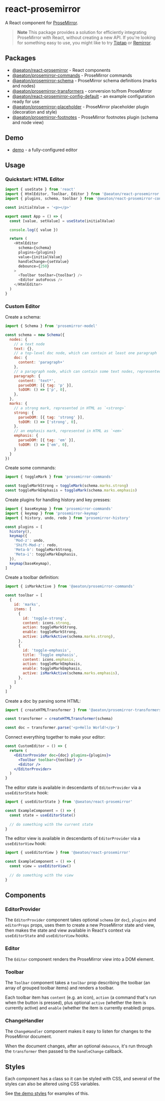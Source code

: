 # react-prosemirror

A React component for [ProseMirror](http://prosemirror.net/).

> **Note**
> This package provides a solution for efficiently integrating ProseMirror with React, without creating a new API. 
> If you're looking for something easy to use, you might like to try [Tiptap](https://tiptap.dev/) or [Remirror](https://remirror.io/).

## Packages

* [@aeaton/react-prosemirror](packages/react) - React components
* [@aeaton/prosemirror-commands](packages/commands) - ProseMirror commands
* [@aeaton/prosemirror-schema](packages/schema) - ProseMirror schema definitions (marks and nodes)
* [@aeaton/prosemirror-transformers](packages/transformers) - conversion to/from ProseMirror
* [@aeaton/react-prosemirror-config-default](packages/config-default) - an example configuration ready for use
* [@aeaton/prosemirror-placeholder](packages/placeholder) - ProseMirror placeholder plugin (decoration and style)
* [@aeaton/prosemirror-footnotes](packages/footnotes) - ProseMirror footnotes plugin (schema and node view)

## Demo

* [demo](demo) - a fully-configured editor

## Usage

### Quickstart: HTML Editor

```js
import { useState } from 'react'
import { HtmlEditor, Toolbar, Editor } from '@aeaton/react-prosemirror'
import { plugins, schema, toolbar } from '@aeaton/react-prosemirror-config-default'

const initialValue = '<p></p>'

export const App = () => {
  const [value, setValue] = useState(initialValue)

  console.log({ value })

  return (
    <HtmlEditor
      schema={schema}
      plugins={plugins}
      value={initialValue}
      handleChange={setValue}
      debounce={250}
    >
      <Toolbar toolbar={toolbar} />
      <Editor autoFocus />
    </HtmlEditor>
  )
}
```

### Custom Editor

Create a schema:

```js
import { Schema } from 'prosemirror-model'

const schema = new Schema({
  nodes: {
    // a text node
    text: {},
    // a top-level doc node, which can contain at least one paragraph
    doc: { 
      content: 'paragraph+'
    },
    // a paragraph node, which can contain some text nodes, represented in HTML as `<p>`
    paragraph: { 
      content: 'text*',
      parseDOM: [{ tag: 'p' }],
      toDOM: () => ['p', 0],
    },
  },
  marks: {
    // a strong mark, represented in HTML as `<strong>`
    strong: {
      parseDOM: [{ tag: 'strong' }],
      toDOM: () => ['strong', 0],
    },
    // an emphasis mark, represented in HTML as `<em>`
    emphasis: {
      parseDOM: [{ tag: 'em' }],
      toDOM: () => ['em', 0],
    }
  }
})
```

Create some commands:

```js
import { toggleMark } from 'prosemirror-commands'

const toggleMarkStrong = toggleMark(schema.marks.strong)
const toggleMarkEmphasis = toggleMark(schema.marks.emphasis)
```


Create plugins for handling history and key presses:

```js
import { baseKeymap } from 'prosemirror-commands'
import { keymap } from 'prosemirror-keymap'
import { history, undo, redo } from 'prosemirror-history'

const plugins = [
  history(),
  keymap({
    'Mod-z': undo,
    'Shift-Mod-z': redo,
    'Meta-b': toggleMarkStrong,
    'Meta-i': toggleMarkEmphasis,
  }),
  keymap(baseKeymap),
]
```

Create a toolbar definition:

```js
import { isMarkActive } from '@aeaton/prosemirror-commands'

const toolbar = [
  {
    id: 'marks',
    items: [
      {
        id: 'toggle-strong',
        content: icons.strong,
        action: toggleMarkStrong,
        enable: toggleMarkStrong,
        active: isMarkActive(schema.marks.strong),
      },
      {
        id: 'toggle-emphasis',
        title: 'Toggle emphasis',
        content: icons.emphasis,
        action: toggleMarkEmphasis,
        enable: toggleMarkEmphasis,
        active: isMarkActive(schema.marks.emphasis),
      },
    ]
  }
]
```

Create a doc by parsing some HTML:

```js
import { createHTMLTransformer } from '@aeaton/prosemirror-transformers'

const transformer = createHTMLTransformer(schema)

const doc = transformer.parse('<p>Hello World!</p>')
```

Connect everything together to make your editor:

```jsx
const CustomEditor = () => {
  return (
    <EditorProvider doc={doc} plugins={plugins}>
      <Toolbar toolbar={toolbar} />
      <Editor />
    </EditorProvider>
  )
}
```

The editor state is available in descendants of `EditorProvider` via a `useEditorState` hook:

```js
import { useEditorState } from '@aeaton/react-prosemirror'

const ExampleComponent = () => {
  const state = useEditorState()
  
  // do something with the current state
}
```

The editor view is available in descendants of `EditorProvider` via a `useEditorView` hook:

```js
import { useEditorView } from '@aeaton/react-prosemirror'

const ExampleComponent = () => {
  const view = useEditorView()
  
  // do something with the view
}
```

## Components

### EditorProvider

The `EditorProvider` component takes optional `schema` (or `doc`), `plugins` and `editorProps` props, uses them to create a new ProseMirror state and view, then makes the state and view available in React's context via `useEditorState` and `useEditorView` hooks.

### Editor

The `Editor` component renders the ProseMirror view into a DOM element.

### Toolbar

The `Toolbar` component takes a `toolbar` prop describing the toolbar (an array of grouped toolbar items) and renders a toolbar.

Each toolbar item has `content` (e.g. an icon), `action` (a command that's run when the button is pressed), plus optional `active` (whether the item is currently active) and `enable` (whether the item is currently enabled) props.

### ChangeHandler

The `ChangeHandler` component makes it easy to listen for changes to the ProseMirror document.

When the document changes, after an optional `debounce`, it's run through the `transformer` then passed to the `handleChange` callback.

## Styles

Each component has a class so it can be styled with CSS, and several of the styles can also be altered using CSS variables. 

See [the demo styles](https://github.com/hubgit/react-prosemirror/tree/main/demo/styles) for examples of this.
